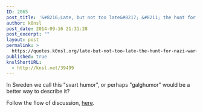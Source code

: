 ```yaml
---
ID: 2065
post_title: '&#8216;Late, but not too late&#8217; &#8211; the hunt for &#8216;Nazi&#8217; war criminals&#8230;'
author: k0nsl
post_date: 2014-09-16 21:31:28
post_excerpt: ""
layout: post
permalink: >
  https://quotes.k0nsl.org/late-but-not-too-late-the-hunt-for-nazi-war-criminals.html
published: true
knslShortURL:
  - http://knsl.net/39499
---
```

In Sweden we call this "svart humor", or perhaps "galghumor" would be a better way to describe it?

Follow the flow of discussion, <a title="93-year-old Oskar Groening on Trial for... &quot;Bullsh*t&quot;?" href="https://forum.codoh.com/viewtopic.php?f=2&amp;t=8880" target="_blank">here</a>.